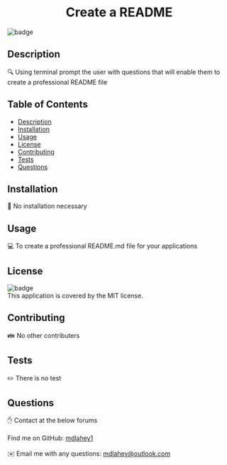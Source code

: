 
<h1 align="center">Create a README </h1>

![badge](https://img.shields.io/badge/license-MIT-brightgreen)<br />
## Description
🔍 Using terminal prompt the user with questions that will enable them to create a professional README file

## Table of Contents
- [Description](#description)
- [Installation](#installation)
- [Usage](#usage)
- [License](#license)
- [Contributing](#contributing)
- [Tests](#tests)
- [Questions](#questions)

## Installation
💾 No installation necessary

## Usage
💻 To create a professional README.md file for your applications

## License
![badge](https://img.shields.io/badge/license-MIT-brightgreen)
<br />
This application is covered by the MIT license. 

## Contributing
👪 No other contributers

## Tests
✏️ There is no test

## Questions
✋ Contact at the below forums<br />
<br />
Find me on GitHub: [mdlahey1](https://github.com/mdlahey1)<br />
<br />
✉️ Email me with any questions: mdlahey@outlook.com<br /><br />
  